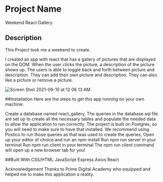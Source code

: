 # Project Name

Weekend React Gallery

## Description

This Project took me a weekend to create.

I created an app with react that has a gallery of pictures that are displayed on the DOM.
When the user clicks the picture, a description of the picture shows up.  The users is able to
toggle back and forth between picture and description. They can add their own picture and description. 
They can also like a picture or remove a picture.


![Screen Shot 2021-09-10 at 12 06 13 AM](https://user-images.githubusercontent.com/82717484/132803125-c4416860-3161-4425-8a87-5c3009280766.png)


##Installation
Here are the steps to get this app running on your own machine:

Create a database named react_gallery,
The queries in the database.sql file are set up to create all the necessary tables and populate the needed data to allow the application to run correctly. The project is built on Postgres, so you will need to make sure to have that installed. We recommend using Postico to run those queries as that was used to create the queries,
Open up your editor of choice and run an npm install
Run npm run server in your terminal
Run npm run client in your terminal
The npm run client command will open up a new browser tab for you!


##Built With
CSS/HTML
JavaScript
Express
Axios
React

Acknowledgement
Thanks to Prime Digital Academy who equipped and helped me to make this application a reality. 
